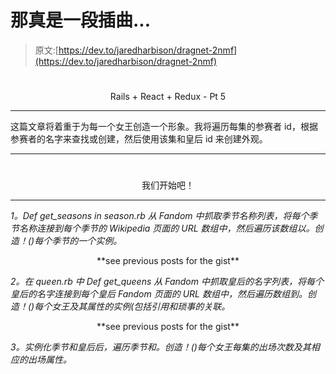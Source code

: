 # 那真是一段插曲...

> 原文:[https://dev.to/jaredharbison/dragnet-2nmf](https://dev.to/jaredharbison/dragnet-2nmf)

# 

<center>Rails + React + Redux - Pt 5</center>

* * *

这篇文章将着重于为每一个女王创造一个形象。我将遍历每集的参赛者 id，根据参赛者的名字来查找或创建，然后使用该集和皇后 id 来创建外观。

* * *

# 

<center>我们开始吧！</center>

* * *

*1。Def get_seasons in season.rb 从 Fandom 中抓取季节名称列表，将每个季节名称连接到每个季节的 Wikipedia 页面的 URL 数组中，然后遍历该数组以。创造！()每个季节的一个实例。*

<center>**see previous posts for the gist**</center>

*2。在 queen.rb 中 Def get_queens 从 Fandom 中抓取皇后的名字列表，将每个皇后的名字连接到每个皇后 Fandom 页面的 URL 数组中，然后遍历数组到。创造！()每个女王及其属性的实例(包括引用和琐事的关联。*

<center>**see previous posts for the gist**</center>

*3。实例化季节和皇后后，遍历季节和。创造！()每个女王每集的出场次数及其相应的出场属性。*